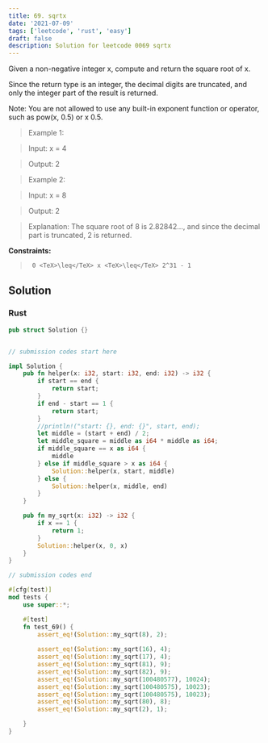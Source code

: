 ```yaml
---
title: 69. sqrtx
date: '2021-07-09'
tags: ['leetcode', 'rust', 'easy']
draft: false
description: Solution for leetcode 0069 sqrtx
---
```


 

  Given a non-negative integer x, compute and return the square root of x.

  Since the return type is an integer, the decimal digits are truncated, and only the integer part of the result is returned.

  Note: You are not allowed to use any built-in exponent function or operator, such as pow(x, 0.5) or x  0.5.

   

 >   Example 1:

  

 >   Input: x <TeX>=</TeX> 4

 >   Output: 2

  

 >   Example 2:

  

 >   Input: x <TeX>=</TeX> 8

 >   Output: 2

 >   Explanation: The square root of 8 is 2.82842..., and since the decimal part is truncated, 2 is returned.

   

  **Constraints:**

  

 >   	0 <TeX>\leq</TeX> x <TeX>\leq</TeX> 2^31 - 1


## Solution
### Rust
```rust
pub struct Solution {}


// submission codes start here

impl Solution {
    pub fn helper(x: i32, start: i32, end: i32) -> i32 {
        if start == end {
            return start;
        }
        if end - start == 1 {
            return start;
        }
        //println!("start: {}, end: {}", start, end);
        let middle = (start + end) / 2;
        let middle_square = middle as i64 * middle as i64;
        if middle_square == x as i64 {
            middle
        } else if middle_square > x as i64 {
            Solution::helper(x, start, middle)
        } else {
            Solution::helper(x, middle, end)
        }
    }

    pub fn my_sqrt(x: i32) -> i32 {
        if x == 1 {
            return 1;
        }
        Solution::helper(x, 0, x)
    }
}

// submission codes end

#[cfg(test)]
mod tests {
    use super::*;

    #[test]
    fn test_69() {
        assert_eq!(Solution::my_sqrt(8), 2);
        
        assert_eq!(Solution::my_sqrt(16), 4);
        assert_eq!(Solution::my_sqrt(17), 4);
        assert_eq!(Solution::my_sqrt(81), 9);
        assert_eq!(Solution::my_sqrt(82), 9);
        assert_eq!(Solution::my_sqrt(100480577), 10024);
        assert_eq!(Solution::my_sqrt(100480575), 10023);
        assert_eq!(Solution::my_sqrt(100480575), 10023);
        assert_eq!(Solution::my_sqrt(80), 8);
        assert_eq!(Solution::my_sqrt(2), 1);

    }
}

```
